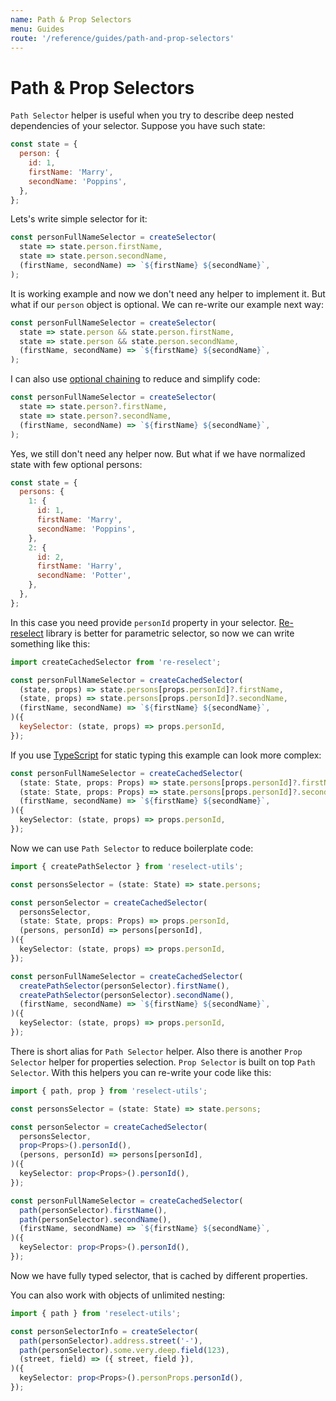 ```yaml
---
name: Path & Prop Selectors
menu: Guides
route: '/reference/guides/path-and-prop-selectors'
---
```


# Path & Prop Selectors

`Path Selector` helper is useful when you try to describe deep nested dependencies of your selector. Suppose you have such state:

```js
const state = {
  person: {
    id: 1,
    firstName: 'Marry',
    secondName: 'Poppins',
  },
};
```

Lets's write simple selector for it:

```js
const personFullNameSelector = createSelector(
  state => state.person.firstName,
  state => state.person.secondName,
  (firstName, secondName) => `${firstName} ${secondName}`,
);
```

It is working example and now we don't need any helper to implement it. But what if our `person` object is optional. We can re-write our example next way:

```js
const personFullNameSelector = createSelector(
  state => state.person && state.person.firstName,
  state => state.person && state.person.secondName,
  (firstName, secondName) => `${firstName} ${secondName}`,
);
```

I can also use [optional chaining](https://github.com/tc39/proposal-optional-chaining) to reduce and simplify code:

```js
const personFullNameSelector = createSelector(
  state => state.person?.firstName,
  state => state.person?.secondName,
  (firstName, secondName) => `${firstName} ${secondName}`,
);
```

Yes, we still don't need any helper now. But what if we have normalized state with few optional persons:

```js
const state = {
  persons: {
    1: {
      id: 1,
      firstName: 'Marry',
      secondName: 'Poppins',
    },
    2: {
      id: 2,
      firstName: 'Harry',
      secondName: 'Potter',
    },
  },
};
```

In this case you need provide `personId` property in your selector. [Re-reselect](https://github.com/toomuchdesign/re-reselect) library is better for parametric selector, so now we can write something like this:

```js
import createCachedSelector from 're-reselect';

const personFullNameSelector = createCachedSelector(
  (state, props) => state.persons[props.personId]?.firstName,
  (state, props) => state.persons[props.personId]?.secondName,
  (firstName, secondName) => `${firstName} ${secondName}`,
)({
  keySelector: (state, props) => props.personId,
});
```

If you use [TypeScript](https://www.typescriptlang.org/) for static typing this example can look more complex:

```typescript
const personFullNameSelector = createCachedSelector(
  (state: State, props: Props) => state.persons[props.personId]?.firstName,
  (state: State, props: Props) => state.persons[props.personId]?.secondName,
  (firstName, secondName) => `${firstName} ${secondName}`,
)({
  keySelector: (state, props) => props.personId,
});
```

Now we can use `Path Selector` to reduce boilerplate code:

```typescript
import { createPathSelector } from 'reselect-utils';

const personsSelector = (state: State) => state.persons;

const personSelector = createCachedSelector(
  personsSelector,
  (state: State, props: Props) => props.personId,
  (persons, personId) => persons[personId],
)({
  keySelector: (state, props) => props.personId,
});

const personFullNameSelector = createCachedSelector(
  createPathSelector(personSelector).firstName(),
  createPathSelector(personSelector).secondName(),
  (firstName, secondName) => `${firstName} ${secondName}`,
)({
  keySelector: (state, props) => props.personId,
});
```

There is short alias for `Path Selector` helper. Also there is another `Prop Selector` helper for properties selection. `Prop Selector` is built on top `Path Selector`. With this helpers you can re-write your code like this:

```typescript
import { path, prop } from 'reselect-utils';

const personsSelector = (state: State) => state.persons;

const personSelector = createCachedSelector(
  personsSelector,
  prop<Props>().personId(),
  (persons, personId) => persons[personId],
)({
  keySelector: prop<Props>().personId(),
});

const personFullNameSelector = createCachedSelector(
  path(personSelector).firstName(),
  path(personSelector).secondName(),
  (firstName, secondName) => `${firstName} ${secondName}`,
)({
  keySelector: prop<Props>().personId(),
});
```

Now we have fully typed selector, that is cached by different properties.

You can also work with objects of unlimited nesting:

```typescript
import { path } from 'reselect-utils';

const personSelectorInfo = createSelector(
  path(personSelector).address.street('-'),
  path(personSelector).some.very.deep.field(123),
  (street, field) => ({ street, field }),
)({
  keySelector: prop<Props>().personProps.personId(),
});
```
